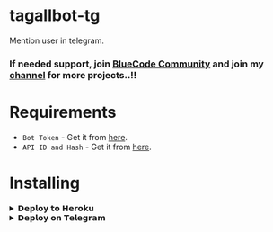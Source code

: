 # tagallbot-tg
Mention user in telegram.

### If needed support, join [BlueCode Community](https://t.me/BlueCodeSupport) and join my [channel](https://t.me/Akh1LS) for more projects..!!

# Requirements 

- ``Bot Token`` - Get it from [here](https://t.me/botfather).
- ``API ID and Hash`` - Get it from [here](https://my.telegram.org).

# Installing

<details>

  <summary>𝗗𝗲𝗽𝗹𝗼𝘆 𝘁𝗼 𝗛𝗲𝗿𝗼𝗸𝘂</summary>

> Click below to deploy via Heroku, first do changes in readme after forking,then deploy. 
<p align="center"><a href="https://heroku.com/deploy?template=https://github.com/SpectraXCode/tagallbot-tg"><img src="https://www.herokucdn.com/deploy/button.svg" alt="Deploy to Heroku" target="_blank"/></a></p>

</details>

<details>

  <summary>𝗗𝗲𝗽𝗹𝗼𝘆 𝗼𝗻 𝗧𝗲𝗹𝗲𝗴𝗿𝗮𝗺 </summary>

> Don't leave Telegram and deploy.
<p align="center"><a href="https://telegram.dog/XTZ_HerokuBot"><img src="https://img.shields.io/badge/Deploy%20Via%20Telegram-blue?style=for-the-badge&logo=telegram" width="250""/</a>  </p>

